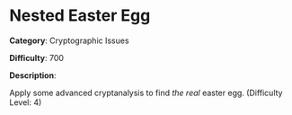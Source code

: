 # Nested Easter Egg

**Category**: Cryptographic Issues

**Difficulty**: 700

**Description**:

Apply some advanced cryptanalysis to find <i>the real</i> easter egg. (Difficulty Level: 4)
